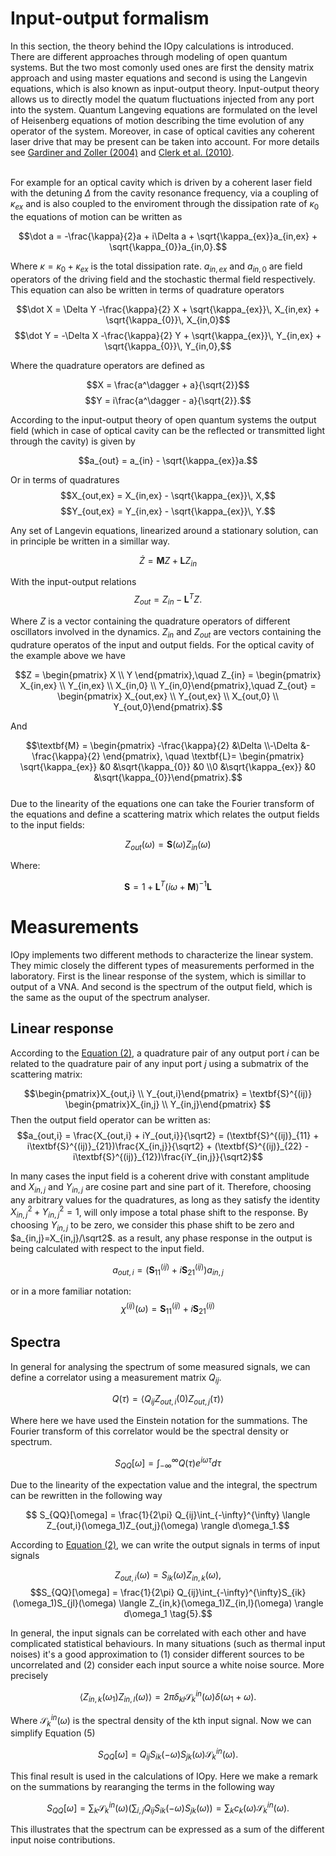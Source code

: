 # Input-output formalism
In this section, the theory behind the IOpy calculations is introduced.
<br />There are different approaches through modeling of open quantum systems. But the two most comonly used ones are first the density matrix approach and using master equations and second is using the Langevin equations, which is also known as input-output theory. Input-output theory allows us to directly model the quatum fluctuations injected from any port into the system. Quantum Langeving equations are formulated on the level of Heisenberg equations of motion describing the time evolution of any operator of the system. Moreover, in case of optical cavities any coherent laser drive that may be present can be taken into account. For more details see [Gardiner and Zoller (2004)](https://www.springer.com/de/book/9783540223016) and [Clerk et al. (2010)](http://dx.doi.org/10.1103/RevModPhys.82.1155).

<br />For example for an optical cavity which is driven by a coherent laser field with the detuning $\Delta$ from the cavity resonance frequency, via a coupling of $\kappa_{ex}$ and is also coupled to the enviroment through the dissipation rate of $\kappa_0$ the equations of motion can be written as

$$\dot a = -\frac{\kappa}{2}a + i\Delta a + \sqrt{\kappa_{ex}}a_{in,ex} + \sqrt{\kappa_{0}}a_{in,0}.$$

Where $\kappa = \kappa_0 + \kappa_{ex}$ is the total dissipation rate. $a_{in,ex}$ and $a_{in,0}$ are field operators of the driving field and the stochastic thermal field respectively. This equation can also be written in terms of quadrature operators

$$\dot X = \Delta Y -\frac{\kappa}{2} X + \sqrt{\kappa_{ex}}\, X_{in,ex} + \sqrt{\kappa_{0}}\, X_{in,0}$$
$$\dot Y = -\Delta X -\frac{\kappa}{2} Y + \sqrt{\kappa_{ex}}\, Y_{in,ex} + \sqrt{\kappa_{0}}\, Y_{in,0},$$

Where the quadrature operators are defined as

$$X = \frac{a^\dagger + a}{\sqrt{2}}$$
$$Y = i\frac{a^\dagger - a}{\sqrt{2}}.$$

According to the input-output theory of open quantum systems the output field (which in case of optical cavity can be the reflected or transmitted light through the cavity) is given by

$$a_{out} = a_{in} - \sqrt{\kappa_{ex}}a.$$

Or in terms of quadratures
$$X_{out,ex} = X_{in,ex} - \sqrt{\kappa_{ex}}\, X,$$
$$Y_{out,ex} = Y_{in,ex} - \sqrt{\kappa_{ex}}\, Y.$$


Any set of Langevin equations, linearized around a stationary solution, can in principle be written in a simillar way.

$$\dot Z = \textbf{M}Z + \textbf{L}Z_{in} \tag{1}$$

With the input-output relations
$$Z_{out} = Z_{in} - \textbf{L}^TZ.$$

Where $Z$ is a vector containing the quadrature operators of different oscillators involved in the dynamics. $Z_{in}$ and $Z_{out}$ are vectors containing the qudrature operatos of the input and output fields. For the optical cavity of the example above we have

$$Z = \begin{pmatrix} X \\ Y \end{pmatrix},\quad Z_{in} = \begin{pmatrix} X_{in,ex} \\ Y_{in,ex} \\ X_{in,0} \\ Y_{in,0}\end{pmatrix},\quad Z_{out} = \begin{pmatrix} X_{out,ex} \\ Y_{out,ex} \\ X_{out,0} \\ Y_{out,0}\end{pmatrix}.$$

And

$$\textbf{M} = \begin{pmatrix} -\frac{\kappa}{2} &\Delta
                             \\-\Delta           &-\frac{\kappa}{2} \end{pmatrix}, \quad 
  \textbf{L}= \begin{pmatrix} \sqrt{\kappa_{ex}} &0 &\sqrt{\kappa_{0}} &0
                            \\0 &\sqrt{\kappa_{ex}} &0 &\sqrt{\kappa_{0}}\end{pmatrix}.$$
<br />Due to the linearity of the equations one can take the Fourier transform of the equations and define a scattering matrix which relates the output fields to the input fields:

$$Z_{out}(\omega) = \textbf{S}(\omega)Z_{in}(\omega) \tag{2}$$

Where:

$$\textbf{S} = 1 + \textbf{L}^T(i\omega+\textbf{M})^{-1}\textbf{L} \tag{3}$$



# Measurements
IOpy implements two different methods to characterize the linear system. They mimic closely the different types of measurements performed in the laboratory. First is the linear response of the system, which is simillar to output of a VNA. And second is the spectrum of the output field, which is the same as the ouput of the spectrum analyser.

## Linear response
According to the [Equation (2)](http://127.0.0.1:8000/theory/#input-output-formalism), a quadrature pair of any output port $i$ can be related to the quadrature pair of any input port $j$ using a submatrix of the scattering matrix:

$$\begin{pmatrix}X_{out,i} \\ Y_{out,i}\end{pmatrix} = \textbf{S}^{(ij)} \begin{pmatrix}X_{in,j} \\ Y_{in,j}\end{pmatrix} $$
Then the output field operator can be written as:
$$a_{out,i} = \frac{X_{out,i} + iY_{out,i}}{\sqrt2} = (\textbf{S}^{(ij)}_{11} + i\textbf{S}^{(ij)}_{21})\frac{X_{in,j}}{\sqrt2} +
                                       (\textbf{S}^{(ij)}_{22} - i\textbf{S}^{(ij)}_{12})\frac{iY_{in,j}}{\sqrt2}$$


In many cases the input field is a coherent drive with constant amplitude and $X_{in,j}$ and $Y_{in,j}$ are cosine part and sine part of it. Therefore, choosing any arbitrary values for the quadratures, as long as they satisfy the identity $X_{in,j}^2+Y_{in,j}^2=1$, will only impose a total phase shift to the response. By choosing $Y_{in,j}$ to be zero, we consider this phase shift to be zero and $a_{in,j}=X_{in,j}/\sqrt2$. as a result, any phase response in the output is being calculated with respect to the input field.

$$a_{out,i} = (\textbf{S}^{(ij)}_{11} + i\textbf{S}^{(ij)}_{21})a_{in,j}$$

or in a more familiar notation:
$$\chi^{(ij)}(\omega) = \textbf{S}^{(ij)}_{11} + i\textbf{S}^{(ij)}_{21} \tag{4}$$

## Spectra
In general for analysing the spectrum of some measured signals, we can define a correlator using a measurement matrix $Q_{ij}$.

$$Q(\tau) = \langle Q_{ij}Z_{out,i}(0)Z_{out,j}(\tau)\rangle$$

Where here we have used the Einstein notation for the summations. The Fourier transform of this correlator would be the spectral density or spectrum.

$$S_{QQ}[\omega] = \int_{-\infty}^{\infty} Q(\tau) e^{i\omega\tau}d\tau$$

Due to the linearity of the expectation value and the integral, the spectrum can be rewritten in the following way

$$ S_{QQ}[\omega] = \frac{1}{2\pi} Q_{ij}\int_{-\infty}^{\infty} \langle Z_{out,i}(\omega_1)Z_{out,j}(\omega) \rangle d\omega_1.$$

According to [Equation (2)](http://127.0.0.1:8000/theory/#input-output-formalism), we can write the output signals in terms of input signals

$$Z_{out,i}(\omega) = S_{ik}(\omega)Z_{in,k}(\omega),$$
$$S_{QQ}[\omega] = \frac{1}{2\pi} Q_{ij}\int_{-\infty}^{\infty}S_{ik}(\omega_1)S_{jl}(\omega) \langle Z_{in,k}(\omega_1)Z_{in,l}(\omega) \rangle d\omega_1 \tag{5}.$$

In general, the input signals can be correlated with each other and have complicated statistical behaviours. In many situations (such as thermal input noises) it's a good approximation to (1) consider different sources to be uncorrelated and (2) consider each input source a white noise source. More precisely

$$\langle Z_{in,k}(\omega_1)Z_{in,l}(\omega) \rangle = 2\pi\delta_{kl}\mathcal{S}_k^{in}(\omega)\delta(\omega_1+\omega).$$

Where $\mathcal{S}_k^{in}(\omega)$ is the spectral density of the kth input signal. Now we can simplify Equation (5)

$$S_{QQ}[\omega] = Q_{ij}S_{ik}(-\omega)S_{jk}(\omega)\mathcal{S}_k^{in}(\omega). $$

This final result is used in the calculations of IOpy. Here we make a remark on the summations by rearanging the terms in the following way

$$S_{QQ}[\omega] = \sum_k \mathcal{S}_k^{in}(\omega) (\sum_{i,j} Q_{ij}S_{ik}(-\omega)S_{jk}(\omega)) = \sum_k c_k(\omega)\mathcal{S}_k^{in}(\omega).$$

This illustrates that the spectrum can be expressed as a sum of the different input noise contributions.